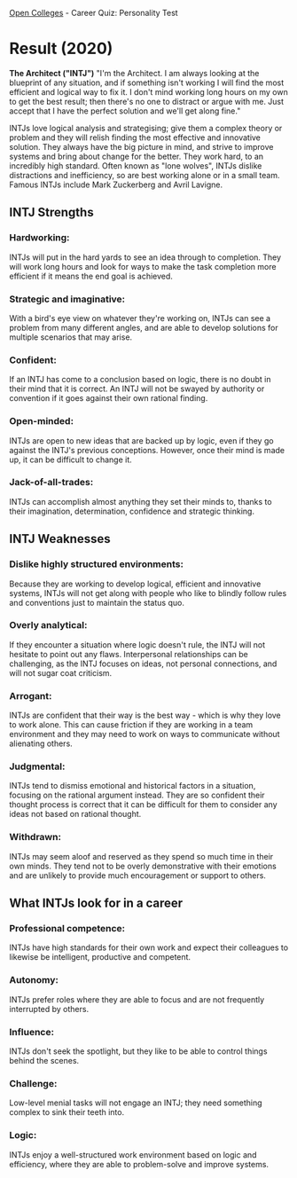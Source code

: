 [Open Colleges](https://www.opencolleges.edu.au/careers/career-quiz) - Career Quiz: Personality Test

# Result (2020)

**The Architect ("INTJ")**
"I'm the Architect. I am always looking at the blueprint of any situation, and if something isn't working I will find the most efficient and logical way to fix it. I don't mind working long hours on my own to get the best result; then there's no one to distract or argue with me. Just accept that I have the perfect solution and we'll get along fine."

INTJs love logical analysis and strategising; give them a complex theory or problem and they will relish finding the most effective and innovative solution. They always have the big picture in mind, and strive to improve systems and bring about change for the better. They work hard, to an incredibly high standard. Often known as "lone wolves", INTJs dislike distractions and inefficiency, so are best working alone or in a small team. Famous INTJs include Mark Zuckerberg and Avril Lavigne.

## INTJ Strengths
### Hardworking:
INTJs will put in the hard yards to see an idea through to completion. They will work long hours and look for ways to make the task completion more efficient if it means the end goal is achieved.

### Strategic and imaginative:
With a bird's eye view on whatever they're working on, INTJs can see a problem from many different angles, and are able to develop solutions for multiple scenarios that may arise.

### Confident:
If an INTJ has come to a conclusion based on logic, there is no doubt in their mind that it is correct. An INTJ will not be swayed by authority or convention if it goes against their own rational finding.

### Open-minded:
INTJs are open to new ideas that are backed up by logic, even if they go against the INTJ's previous conceptions. However, once their mind is made up, it can be difficult to change it.

### Jack-of-all-trades:
INTJs can accomplish almost anything they set their minds to, thanks to their imagination, determination, confidence and strategic thinking.

## INTJ Weaknesses
### Dislike highly structured environments:
Because they are working to develop logical, efficient and innovative systems, INTJs will not get along with people who like to blindly follow rules and conventions just to maintain the status quo.

### Overly analytical:
If they encounter a situation where logic doesn't rule, the INTJ will not hesitate to point out any flaws. Interpersonal relationships can be challenging, as the INTJ focuses on ideas, not personal connections, and will not sugar coat criticism.

### Arrogant:
INTJs are confident that their way is the best way - which is why they love to work alone. This can cause friction if they are working in a team environment and they may need to work on ways to communicate without alienating others.

### Judgmental:
INTJs tend to dismiss emotional and historical factors in a situation, focusing on the rational argument instead. They are so confident their thought process is correct that it can be difficult for them to consider any ideas not based on rational thought.

### Withdrawn:
INTJs may seem aloof and reserved as they spend so much time in their own minds. They tend not to be overly demonstrative with their emotions and are unlikely to provide much encouragement or support to others.

## What INTJs look for in a career
### Professional competence:
INTJs have high standards for their own work and expect their colleagues to likewise be intelligent, productive and competent.

### Autonomy:
INTJs prefer roles where they are able to focus and are not frequently interrupted by others.

### Influence:
INTJs don't seek the spotlight, but they like to be able to control things behind the scenes.

### Challenge:
Low-level menial tasks will not engage an INTJ; they need something complex to sink their teeth into.

### Logic:
INTJs enjoy a well-structured work environment based on logic and efficiency, where they are able to problem-solve and improve systems.
